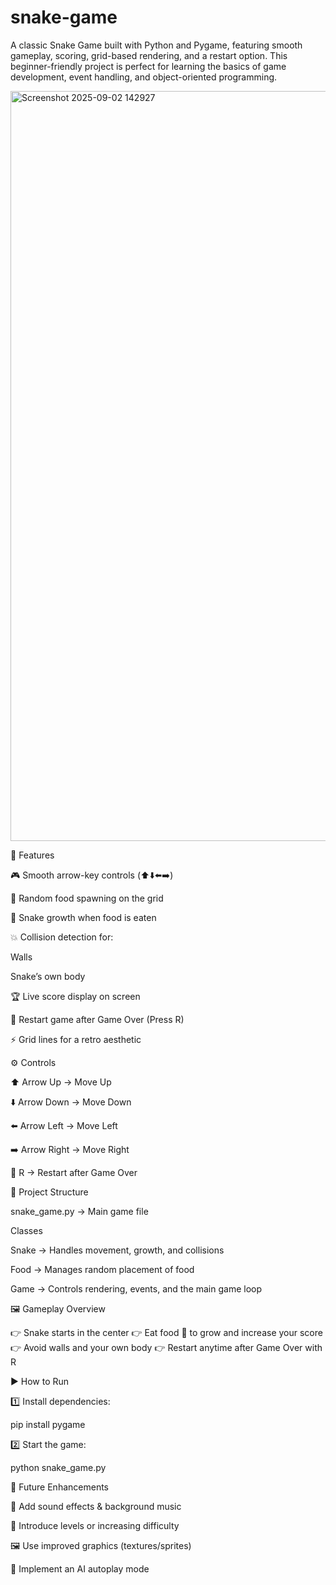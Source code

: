 # snake-game
A classic Snake Game built with Python and Pygame, featuring smooth gameplay, scoring, grid-based rendering, and a restart option. This beginner-friendly project is perfect for learning the basics of game development, event handling, and object-oriented programming.

<img width="1920" height="1200" alt="Screenshot 2025-09-02 142927" src="https://github.com/user-attachments/assets/91dd9fce-a521-4e6d-8232-c38ed861ace6" />

🚀 Features

🎮 Smooth arrow-key controls (⬆️⬇️⬅️➡️)

🍎 Random food spawning on the grid

🐍 Snake growth when food is eaten

💥 Collision detection for:

Walls

Snake’s own body

🏆 Live score display on screen

🔄 Restart game after Game Over (Press R)

⚡ Grid lines for a retro aesthetic

⚙️ Controls

⬆️ Arrow Up → Move Up

⬇️ Arrow Down → Move Down

⬅️ Arrow Left → Move Left

➡️ Arrow Right → Move Right

🔄 R → Restart after Game Over

📂 Project Structure

snake_game.py → Main game file

Classes

Snake → Handles movement, growth, and collisions

Food → Manages random placement of food

Game → Controls rendering, events, and the main game loop

🖼️ Gameplay Overview

👉 Snake starts in the center 👉 Eat food 🍎 to grow and increase your score 👉 Avoid walls and your own body 👉 Restart anytime after Game Over with R

▶️ How to Run

1️⃣ Install dependencies:

pip install pygame

2️⃣ Start the game:

python snake_game.py

🔮 Future Enhancements

🎵 Add sound effects & background music

🌈 Introduce levels or increasing difficulty

🖼️ Use improved graphics (textures/sprites)

🤖 Implement an AI autoplay mode



